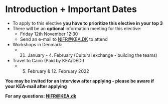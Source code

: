 # Introduction + Important Dates

- To apply to this elective **you have to prioritize this elective in your top 3**
- There will be an **optional** information meeting for this elective: 
  - Friday 12th November 12:30 
  - Send an e-mail to NIFR@KEA.DK to attend
- Workshops in Denmark: 
  - 31. January - 4. February (Cultural exchange - building the teams)
- Travel to Cairo (Paid by KEA/DEDI)
  - 5. February & 12. February 2022



**You may be invited for an interview after applying - please be aware if your KEA-mail after applying**



**For any questions: NIFR@KEA.dk**

